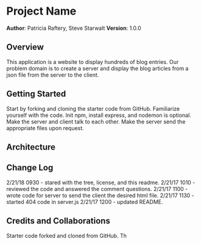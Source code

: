 # Project Name

**Author**: Patricia Raftery, Steve Starwalt
**Version**: 1.0.0 

## Overview

This application is a website to display hundreds of blog entries. Our problem domain is to create a server and display the blog articles from a json file from the server to the client.

## Getting Started

Start by forking and cloning the starter code from GitHub. Familiarize yourself with the code. Init npm, install express, and nodemon is optional. Make the server and client talk to each other. Make the server send the appropriate files upon request.

## Architecture
<!-- Provide a detailed description of the application design. What technologies (languages, libraries, etc) you're using, and any other relevant design information. -->

## Change Log

2/21/18 0930 - stared with the tree, license, and this readme.
2/21/17 1010 - reviewed the code and answered the comment questions.
2/21/17 1100 - wrote code for server to send the client the desired html file.
2/21/17 1130 - started 404 code in server.js
2/21/17 1200 - updated README.


## Credits and Collaborations
Starter code forked and cloned from GitHub. Th